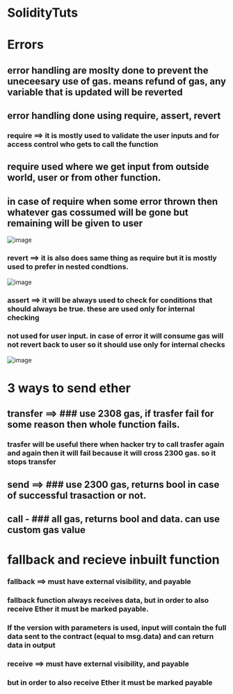 # SolidityTuts

# Errors

## error handling are moslty done to prevent the uneceesary use of gas. means refund of gas, any variable that is updated will be reverted

## error handling done using require, assert, revert

### require ==> it is mostly used to validate the user inputs and for access control who gets to call the function

## require used where we get input from outside world, user or from other function.

## in case of require when some error thrown then whatever gas cossumed will be gone but remaining will be given to user

![image](https://user-images.githubusercontent.com/46425800/170763867-672e473e-377f-4eda-958d-fdb9c432ab58.png)

### revert ==> it is also does same thing as require but it is mostly used to prefer in nested condtions.

![image](https://user-images.githubusercontent.com/46425800/170763999-a4c8bd56-b029-4896-84d1-f4393675bb8f.png)

### assert ==> it will be always used to check for conditions that should always be true. these are used only for internal checking

### not used for user input. in case of error it will consume gas will not revert back to user so it should use only for internal checks

![image](https://user-images.githubusercontent.com/46425800/170764125-f739ef1b-bbbb-4d57-a5ce-6b47491dc1a3.png)

# 3 ways to send ether

## transfer ==> ### use 2308 gas, if trasfer fail for some reason then whole function fails.

### trasfer will be useful there when hacker try to call trasfer again and again then it will fail because it will cross 2300 gas. so it stops transfer

## send ==> ### use 2300 gas, returns bool in case of successful trasaction or not.

## call - ### all gas, returns bool and data. can use custom gas value

# fallback and recieve inbuilt function

### fallback ==> must have external visibility, and payable

### fallback function always receives data, but in order to also receive Ether it must be marked payable.

### If the version with parameters is used, input will contain the full data sent to the contract (equal to msg.data) and can return data in output

### receive ==> must have external visibility, and payable

### but in order to also receive Ether it must be marked payable
